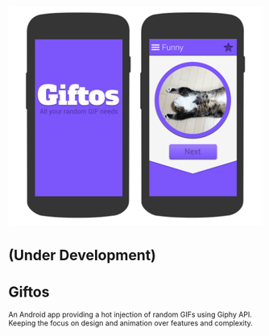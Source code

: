 ![alt text](https://raw.githubusercontent.com/nlaz/Giftos/master/giftos_mock.png)

(Under Development)
===================
 
Giftos
======

An Android app providing a hot injection of random GIFs using Giphy API. Keeping the focus on design and animation over features and complexity.

